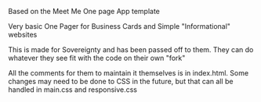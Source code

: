 Based on the Meet Me One page App template

Very basic One Pager for Business Cards and Simple "Informational" websites

This is made for Sovereignty and has been passed off to them. They can do whatever they see fit with the code on their own "fork"

All the comments for them to maintain it themselves is in index.html. 
Some changes may need to be done to CSS in the future, but that can all be handled in main.css and responsive.css
